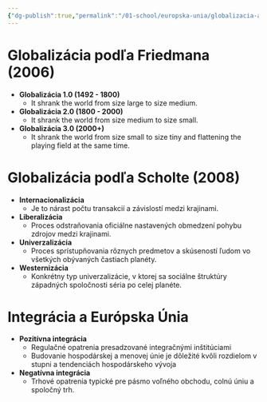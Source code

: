 ```yaml
---
{"dg-publish":true,"permalink":"/01-school/europska-unia/globalizacia-a-eu/","tags":["year1","winterSemester","uniEU"]}
---
```


# Globalizácia podľa Friedmana (2006)
- **Globalizácia 1.0 (1492 - 1800)**
	- It shrank the world from size large to size medium.
- **Globalizácia 2.0 (1800 - 2000)**
	- It shrank the world from size medium to size small.
- **Globalizácia 3.0 (2000+)**
	- It shrank the world from size small to size tiny and flattening the playing field at the same time.
# Globalizácia podľa Scholte (2008)
- **Internacionalizácia**
	- Je to nárast počtu transakcií a závislostí medzi krajinami.
- **Liberalizácia**
	- Proces odstraňovania oficiálne nastavených obmedzení pohybu zdrojov medzi krajinami.
- **Univerzalizácia**
	- Proces sprístupňovania rôznych predmetov a skúseností ľudom vo všetkých obývaných častiach planéty.
- **Westernizácia**
	- Konkrétny typ univerzalizácie, v ktorej sa sociálne štruktúry západných spoločnosti séria po celej planéte.
# Integrácia a Európska Únia
- **Pozitívna integrácia**
	- Regulačné opatrenia presadzované integračnými inštitúciami
	- Budovanie hospodárskej a menovej únie je dôležité kvôli rozdielom v stupni a tendenciách hospodárskeho vývoja
- **Negatívna integrácia**
	- Trhové opatrenia typické pre pásmo voľného obchodu, colnú úniu a spoločný trh.